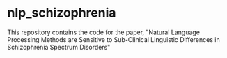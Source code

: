 # nlp_schizophrenia
This repository contains the code for the paper, "Natural Language Processing Methods are Sensitive to Sub-Clinical Linguistic Differences in Schizophrenia Spectrum Disorders"
